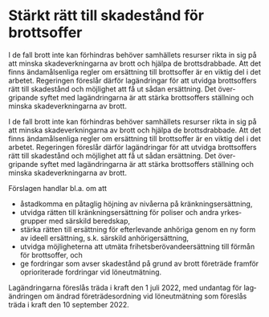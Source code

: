 # Stärkt rätt till skadestånd för brottsoffer

I de fall brott inte kan för­hindras behöver sam­hällets resurser rikta in sig på att minska skade­verk­ningarna av brott och hjälpa de brotts­drabbade. Att det finns ända­måls­enliga regler om ersätt­ning till brotts­offer är en viktig del i det arbetet. Regeringen före­slår därför lag­ändringar för att utvidga brotts­offers rätt till skade­stånd och möjlig­het att få ut sådan ersätt­ning. Det över­gripande syftet med lag­ändringarna är att stärka brotts­offers ställ­ning och minska skade­verk­ningarna av brott.

I de fall brott inte kan för­hindras behöver sam­hällets resurser rikta in sig på att minska skade­verk­ningarna av brott och hjälpa de brotts­drabbade. Att det finns ända­måls­enliga regler om ersätt­ning till brotts­offer är en viktig del i det arbetet. Regeringen före­slår därför lag­ändringar för att utvidga brotts­offers rätt till skade­stånd och möjlig­het att få ut sådan ersätt­ning. Det över­gripande syftet med lag­ändringarna är att stärka brotts­offers ställ­ning och minska skade­verk­ningarna av brott.

Förslagen handlar bl.a. om att

* åstadkomma en påtaglig höjning av nivåerna på kränk­nings­ersättning,
* utvidga rätten till kränk­nings­ersättning för poliser och andra yrkes­grupper med särskild bered­skap,
* stärka rätten till ersättning för efter­levande anhöriga genom en ny form av ideell ersätt­ning, s.k. särskild anhörig­ersättning,
* utvidga möjlig­heterna att utmäta frihets­berövande­ersättning till förmån för brotts­offer, och
* ge fordringar som avser skade­stånd på grund av brott före­träde framför opriori­terade ford­ringar vid löne­utmätning.

Lagändringarna föreslås träda i kraft den 1 juli 2022, med undantag för lag­ändringen om ändrad före­trädes­ordning vid löne­utmätning som föreslås träda i kraft den 10 september 2022.
